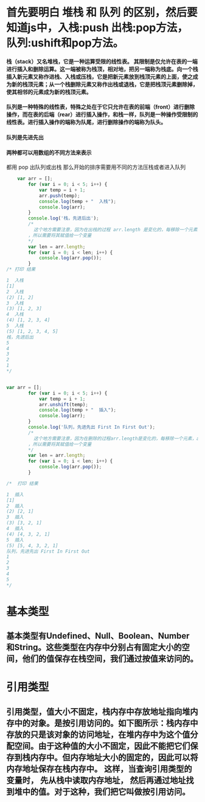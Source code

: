 # 首先要明白 堆栈 和 队列 的区别，然后要知道js中，入栈:push 出栈:pop方法，队列:ushift和pop方法。

#### 栈（stack）又名堆栈，它是一种运算受限的线性表。 其限制是仅允许在表的一端进行插入和删除运算。这一端被称为栈顶，相对地，把另一端称为栈底。向一个栈插入新元素又称作进栈、入栈或压栈，它是把新元素放到栈顶元素的上面，使之成为新的栈顶元素；从一个栈删除元素又称作出栈或退栈，它是把栈顶元素删除掉，使其相邻的元素成为新的栈顶元素。

#### 队列是一种特殊的线性表，特殊之处在于它只允许在表的前端（front）进行删除操作，而在表的后端（rear）进行插入操作，和栈一样，队列是一种操作受限制的线性表。进行插入操作的端称为队尾，进行删除操作的端称为队头。

####  队列是先进先出  

#### 两种都可以用数组的不同方法来表示
 
 都用 pop 出队列或出栈   那么开始的排序需要用不同的方法压栈或者进入队列 


````javascript
	var arr = [];
        for (var i = 0; i < 5; i++) {
            var temp = i + 1;
            arr.push(temp);
            console.log(temp + "  入栈");
            console.log(arr);
        }
        console.log('栈，先进后出');
        /*
          这个地方需要注意，因为在出栈的过程 arr.length 是变化的，每移除一个元素，arr.length 就会减一
        ，所以需要将其赋值给一个变量
        */
        var len = arr.length;
        for (var i = 0; i < len; i++) {
            console.log(arr.pop());
        }
/* 打印 结果

1  入栈
[1]
2  入栈
(2) [1, 2]
3  入栈
(3) [1, 2, 3]
4  入栈
(4) [1, 2, 3, 4]
5  入栈
(5) [1, 2, 3, 4, 5]
栈，先进后出
5
4
3
2
1
*/
````


````javascript

var arr = [];
        for (var i = 0; i < 5; i++) {
            var temp = i + 1;
            arr.unshift(temp);
            console.log(temp + "  插入");
            console.log(arr);
        }
        console.log('队列，先进先出 First In First Out');
        /*
          这个地方需要注意，因为在删除的过程arr.length是变化的，每移除一个元素，arr.length就会减一
        ，所以需要将其赋值给一个变量
        */
        var len = arr.length;
        for (var i = 0; i < len; i++) {
            console.log(arr.pop());
        }

/*  打印 结果

1  插入
[1]
2  插入
(2) [2, 1]
3  插入
(3) [3, 2, 1]
4  插入
(4) [4, 3, 2, 1]
5  插入
(5) [5, 4, 3, 2, 1]
队列，先进先出 First In First Out
1
2
3
4
5
*/
````

# 基本类型 

## 基本类型有Undefined、Null、Boolean、Number 和String。这些类型在内存中分别占有固定大小的空间，他们的值保存在栈空间，我们通过按值来访问的。



# 引用类型
## 引用类型，值大小不固定，栈内存中存放地址指向堆内存中的对象。是按引用访问的。如下图所示：栈内存中存放的只是该对象的访问地址，在堆内存中为这个值分配空间。由于这种值的大小不固定，因此不能把它们保存到栈内存中。但内存地址大小的固定的，因此可以将内存地址保存在栈内存中。 这样，当查询引用类型的变量时， 先从栈中读取内存地址， 然后再通过地址找到堆中的值。对于这种，我们把它叫做按引用访问。
